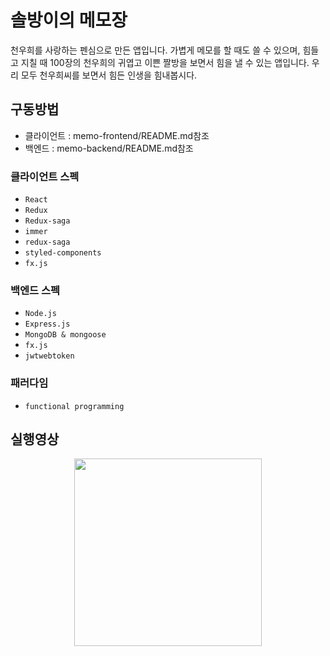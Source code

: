 # 솔방이의 메모장
천우희를 사랑하는 펜심으로 만든 앱입니다. 
가볍게 메모를 할 때도 쓸 수 있으며, 힘들고 지칠 때 100장의 천우희의 귀엽고 이쁜 짤방을 보면서 힘을 낼 수 있는 앱입니다. 우리 모두 천우희씨를 보면서 힘든 인생을 힘내봅시다. 

## 구동방법
 - 클라이언트 : memo-frontend/README.md참조
 - 백엔드 : memo-backend/README.md참조

### 클라이언트 스펙
 - `React`
 - `Redux`
 - `Redux-saga`
 - `immer`
 - `redux-saga`
 - `styled-components`
 - `fx.js`


### 백엔드 스펙
 - `Node.js`
 - `Express.js`
 - `MongoDB & mongoose` 
 - `fx.js` 
 - `jwtwebtoken`

### 패러다임
 - `functional programming`

## 실행영상 
<p align="center"> 
  <img src="https://raw.githubusercontent.com/wnghdcjfe/thousand_wooo_app/master/example.gif" width="300">
</p> 

